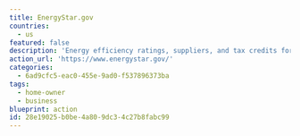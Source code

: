 ```yaml
---
title: EnergyStar.gov
countries:
  - us
featured: false
description: 'Energy efficiency ratings, suppliers, and tax credits for products, homes, utilities, and local governments.  ENERGY STAR is the government-backed symbol for energy efficiency, providing simple, credible, and unbiased information that consumers and businesses rely on to make well-informed decisions.'
action_url: 'https://www.energystar.gov/'
categories:
  - 6ad9cfc5-eac0-455e-9ad0-f537896373ba
tags:
  - home-owner
  - business
blueprint: action
id: 28e19025-b0be-4a80-9dc3-4c27b8fabc99
---
```

